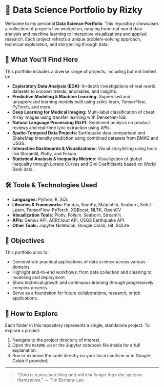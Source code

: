 # 🧠 Data Science Portfolio by Rizky

Welcome to my personal **Data Science Portfolio**. This repository showcases a collection of projects I’ve worked on, ranging from real-world data analysis and machine learning to interactive visualizations and applied research. Each project reflects a unique problem-solving approach, technical exploration, and storytelling through data.

## 🚀 What You'll Find Here

This portfolio includes a diverse range of projects, including but not limited to:

- **Exploratory Data Analysis (EDA):** In-depth investigations of real-world datasets to uncover trends, anomalies, and insights.
- **Predictive Modeling & Machine Learning:** Supervised and unsupervised learning models built using scikit-learn, TensorFlow, PyTorch, and more.
- **Deep Learning for Medical Imaging:** Multi-label classification of chest X-ray images using transfer learning with DenseNet-169.
- **Natural Language Processing (NLP):** Sentiment analysis on product reviews and real-time lyric extraction using APIs.
- **Spatio-Temporal Data Projects:** Earthquake data comparison and ShakeMap intensity prediction using combined datasets from BMKG and USGS.
- **Interactive Dashboards & Visualizations:** Visual storytelling using tools like Streamlit, Plotly, and Folium.
- **Statistical Analysis & Inequality Metrics:** Visualization of global inequality through Lorenz Curves and Gini Coefficients based on World Bank data.

## 🛠️ Tools & Technologies Used

- **Languages:** Python, R, SQL  
- **Libraries & Frameworks:** Pandas, NumPy, Matplotlib, Seaborn, Scikit-Learn, TensorFlow, PyTorch, XGBoost, NLTK, OpenCV  
- **Visualization Tools:** Plotly, Folium, Seaborn, Streamlit  
- **APIs:** Genius API, ACRCloud API, USGS Earthquake API  
- **Other Tools:** Jupyter Notebook, Google Colab, Git, SQLite

## 🎯 Objectives

This portfolio aims to:

- Demonstrate practical applications of data science across various domains.
- Highlight end-to-end workflows: from data collection and cleaning to modeling and deployment.
- Show technical growth and continuous learning through progressively complex projects.
- Serve as a foundation for future collaborations, research, or job applications.

## 📁 How to Explore

Each folder in this repository represents a single, standalone project. To explore a project:

1. Navigate to the project directory of interest.
2. Open the `README.md` or the Jupyter notebook file inside for a full explanation.
3. Run or examine the code directly on your local machine or in Google Colab if provided.

---

> *"Data is a precious thing and will last longer than the systems themselves."* — Tim Berners-Lee
